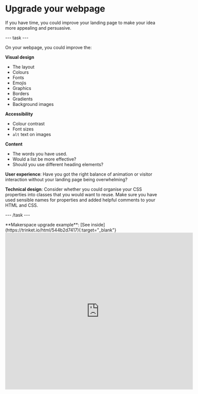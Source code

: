 # Upgrade your webpage

If you have time, you could improve your landing page to make your idea more appealing and persuasive.

--- task ---

On your webpage, you could improve the:

**Visual design**
+ The layout
+ Colours
+ Fonts
+ Emojis
+ Graphics
+ Borders
+ Gradients
+ Background images

**Accessibility**
+ Colour contrast 
+ Font sizes 
+ `alt` text on images

**Content** 
+ The words you have used.
+ Would a list be more effective?
+ Should you use different heading elements?

**User experience**: Have you got the right balance of animation or visitor interaction without your landing page being overwhelming?

**Technical design**: Consider whether you could organise your CSS properties into classes that you would want to reuse. Make sure you have used sensible names for properties and added helpful comments to your HTML and CSS. 

--- /task ---

<div>
**Makerspace upgrade example**: [See inside](https://trinket.io/html/544b2d7417){:target="_blank"}

<iframe src="https://trinket.io/embed/html/544b2d7417?outputOnly=true" width="600" height="500" frameborder="0" marginwidth="0" marginheight="0" allowfullscreen></iframe>
</div>